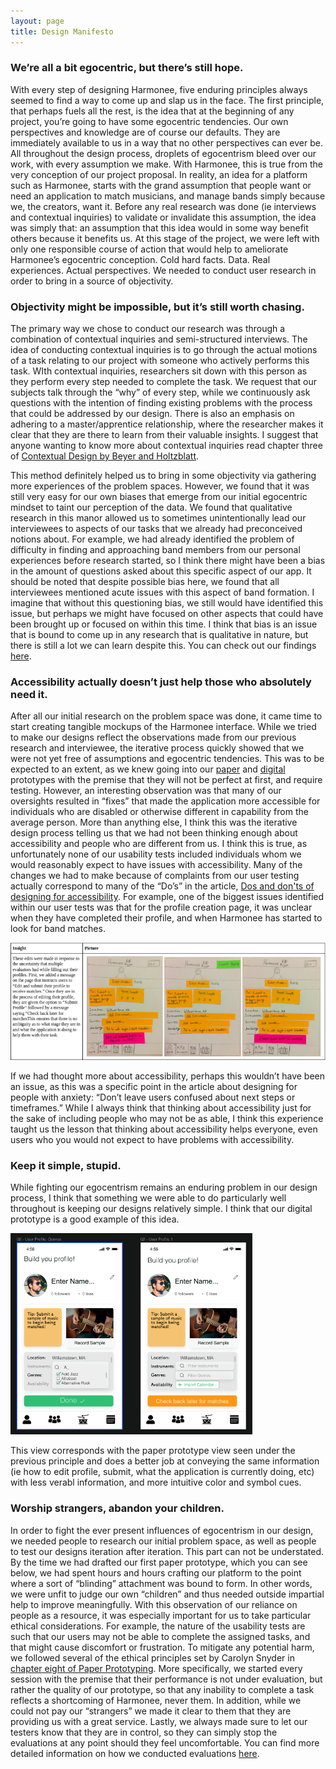 ```yaml
---
layout: page
title: Design Manifesto
--- 
```


### We’re all a bit egocentric, but there’s still hope.
  With every step of designing Harmonee, five enduring principles always seemed to find a way to come up and slap us in the face. The first principle, that perhaps fuels all the rest, is the idea that at the beginning of any project, you’re going to have some egocentric tendencies. Our own perspectives and knowledge are of course our defaults. They are immediately available to us in a way that no other perspectives can ever be. All throughout the design process, droplets of egocentrism bleed over our work, with every assumption we make. With Harmonee, this is true from the very conception of our project proposal. In reality, an idea for a platform such as Harmonee, starts with the grand assumption that people want or need an application to match musicians, and manage bands simply because we, the creators, want it. Before any real research was done (ie interviews and contextual inquiries) to validate or invalidate this assumption, the idea was simply that: an assumption that this idea would in some way benefit others because it benefits us. At this stage of the project, we were left with only one responsible course of action that would help to ameliorate Harmonee’s egocentric conception. Cold hard facts. Data. Real experiences. Actual perspectives. We needed to conduct user research in order to bring in a source of objectivity.

### Objectivity might be impossible, but it’s still worth chasing.  
  The primary way we chose to conduct our research was through a combination of contextual inquiries and semi-structured interviews. The idea of conducting contextual inquiries is to go through the actual motions of a task relating to our project with someone who actively performs this task. WIth contextual inquiries, researchers sit down with this person as they perform every step needed to complete the task. We request that our subjects talk through the “why” of every step, while we continuously ask questions with the intention of finding existing problems with the process that could be addressed by our design. There is also an emphasis on adhering to a master/apprentice relationship, where the researcher makes it clear that they are there to learn from their valuable insights. I suggest that anyone wanting to know more about contextual inquiries read chapter three of [Contextual Design by Beyer and Holtzblatt](https://www.google.com/url?q=https%3A%2F%2Fglow.williams.edu%2Fcourses%2F2539542%2Ffiles%2Ffolder%2Freadings%3Fpreview%3D153992307&sa=D&sntz=1&usg=AFQjCNHzYEhhDiXE8sxOVoX7pjGx5esUDA).
  
This method definitely helped us to bring in some objectivity via gathering more experiences of the problem spaces. However, we found that it was still very easy for our own biases that emerge from our initial egocentric mindset to taint our perception of the data. We found that qualitative research in this manor allowed us to sometimes unintentionally lead our interviewees to aspects of our tasks that we already had preconceived notions about. For example, we had already identified the problem of difficulty in finding and approaching band members from our personal experiences before research started, so I think there might have been a bias in the amount of questions asked about this specific aspect of our app. It should be noted that despite possible bias here, we found that all interviewees mentioned acute issues with this aspect of band formation. I imagine that without this questioning bias, we still would have identified this issue, but perhaps we might have focused on other aspects that could have been brought up or focused on within this time. I think that bias is an issue that is bound to come up in any research that is qualitative in nature, but there is still a lot we can learn despite this. You can check out our findings [here](https://project-harmonee.github.io/2019-10-06-CI-Review/).

### Accessibility actually doesn’t just help those who absolutely need it.
  After all our initial research on the problem space was done, it came time to start creating tangible mockups of the Harmonee interface. While we tried to make our designs reflect the observations made from our previous research and interviewee, the iterative process quickly showed that we were not yet free of assumptions and egocentric tendencies. This was to be expected to an extent, as we knew going into our [paper](https://project-harmonee.github.io/2019-10-30-Paper-Prototype/) and [digital](https://project-harmonee.github.io/2019-11-13-Digital-Mockup/) prototypes with the premise that they will not be perfect at first, and require testing. However, an interesting observation was that many of our oversights resulted in “fixes” that made the application more accessible for individuals who are disabled or otherwise different in capability from the average person. More than anything else, I think this was the iterative design process telling us that we had not been thinking enough about accessibility and people who are different from us. I think this is true, as unfortunately none of our usability tests included individuals whom we would reasonably expect to have issues with accessibility. Many of the changes we had to make because of complaints from our user testing actually correspond to many of the “Do’s” in the article, [Dos and don'ts of designing for accessibility](https://www.google.com/url?q=https%3A%2F%2Fglow.williams.edu%2Ffiles%2F153992322%2Fdownload%3Fdownload_frd%3D1&sa=D&sntz=1&usg=AFQjCNGGu6gSbxze0CXtz5BR5Cuf5QV_cw). For example, one of the biggest issues identified within our user tests was that for the profile creation page, it was unclear when they have completed their profile, and when Harmonee has started to look for band matches. 

![design_2](/img/protoex.PNG)
  
  If we had thought more about accessibility, perhaps this wouldn’t have been an issue, as this was a specific point in the article about designing for people with anxiety: “Don’t leave users confused about next steps or timeframes.” While I always think that thinking about accessibility just for the sake of including people who may not be as able, I think this experience taught us the lesson that thinking about accessibility helps everyone, even users who you would not expect to have problems with accessibility.

### Keep it simple, stupid. 
  While fighting our egocentrism remains an enduring problem in our design process, I think that something we were able to do particularly well throughout is keeping our designs relatively simple. I think that our digital prototype is a good example of this idea. 

![design_2](/img/digitalex.PNG)

  This view corresponds with the paper prototype view seen under the previous principle and does a better job at conveying the same information (ie how to edit profile, submit, what the application is currently doing, etc) with less verabl information, and more intuitive color and symbol cues. 
  
### Worship strangers, abandon your children.
  In order to fight the ever present influences of egocentrism in our design, we needed people to research our initial problem space, as well as people to test our designs iteration after iteration. This part can not be understated. By the time we had drafted our first paper prototype, which you can see below, we had spent hours and hours crafting our platform to the point where a sort of “blinding” attachment was bound to form. In other words, we were unfit to judge our own “children” and thus needed outside impartial help to improve meaningfully. With this observation of our reliance on people as a resource, it was especially important for us to take particular ethical considerations. For example, the nature of the usability tests are such that our users may not be able to complete the assigned tasks, and that might cause discomfort or frustration. To mitigate any potential harm, we followed several of the ethical principles set by Carolyn Snyder in [chapter eight of Paper Prototyping](https://www.google.com/url?q=https%3A%2F%2Fglow.williams.edu%2Ffiles%2F153992331%2Fdownload%3Fdownload_frd%3D1&sa=D&sntz=1&usg=AFQjCNFqAQhH8-szxrQo9x-ppBh6Vdx9Bg). More specifically, we started every session with the premise that their performance is not under evaluation, but rather the quality of our prototype, so that any inability to complete a task reflects a shortcoming of Harmonee, never them. In addition, while we could not pay our “strangers” we made it clear to them that they are providing us with a great service. Lastly, we always made sure to let our testers know that they are in control, so they can simply stop the evaluations at any point should they feel uncomfortable. You can find more detailed information on how we conducted evaluations [here](https://project-harmonee.github.io/2019-11-10-Usability-Testing-Review/).
